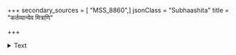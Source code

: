 +++
secondary_sources = [ "MSS_8860",]
jsonClass = "Subhaashita"
title = "कर्तव्यान्येव मित्राणि"

+++

<details><summary>Text</summary>

कर्तव्यान्येव मित्राणि सबलान्यबलानि च।  
हस्तियूथं वने बद्धं मूषकैर्यद् विमोचितम्॥
</details>

